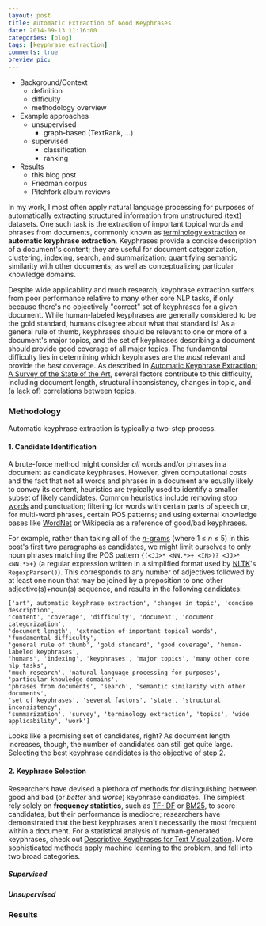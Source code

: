 ```yaml
---
layout: post
title: Automatic Extraction of Good Keyphrases
date: 2014-09-13 11:16:00
categories: [blog]
tags: [keyphrase extraction]
comments: true
preview_pic: 
---
```


- Background/Context
    + definition
    + difficulty
    + methodology overview
- Example approaches
    + unsupervised
        * graph-based (TextRank, ...)
    + supervised
        * classification
        * ranking
- Results
    + this blog post
    + Friedman corpus
    + Pitchfork album reviews

In my work, I most often apply natural language processing for purposes of automatically extracting structured information from unstructured (text) datasets. One such task is the extraction of important topical words and phrases from documents, commonly known as [terminology extraction](http://en.wikipedia.org/wiki/Terminology_extraction) or __automatic keyphrase extraction__. Keyphrases provide a concise description of a document's content; they are useful for document categorization, clustering, indexing, search, and summarization; quantifying semantic similarity with other documents; as well as conceptualizing particular knowledge domains.

Despite wide applicability and much research, keyphrase extraction suffers from poor performance relative to many other core NLP tasks, if only because there's no objectively "correct" set of keyphrases for a given document. While human-labeled keyphrases are generally considered to be the gold standard, humans disagree about what that standard is! As a general rule of thumb, keyphrases should be relevant to one or more of a document's major topics, and the set of keyphrases describing a document should provide good coverage of all major topics. The fundamental difficulty lies in determining which keyphrases are the _most_ relevant and provide the _best_ coverage. As described in [Automatic Keyphrase Extraction: A Survey of the State of the Art](http://www.hlt.utdallas.edu/~saidul/acl14.pdf), several factors contribute to this difficulty, including document length, structural inconsistency, changes in topic, and (a lack of) correlations between topics.

### Methodology

Automatic keyphrase extraction is typically a two-step process.

#### 1. Candidate Identification

A brute-force method might consider _all_ words and/or phrases in a document as candidate keyphrases. However, given computational costs and the fact that not all words and phrases in a document are equally likely to convey its content, heuristics are typically used to identify a smaller subset of likely candidates. Common heuristics include removing [stop words](http://en.wikipedia.org/wiki/Stop_words) and punctuation; filtering for words with certain parts of speech or, for multi-word phrases, certain POS patterns; and using external knowledge bases like [WordNet](http://wordnet.princeton.edu/) or Wikipedia as a reference of good/bad keyphrases.

For example, rather than taking all of the [_n_-grams](http://en.wikipedia.org/wiki/N-gram) (where 1 ≤ _n_ ≤ 5) in this post's first two paragraphs as candidates, we might limit ourselves to only noun phrases matching the POS pattern `{(<JJ>* <NN.*>+ <IN>)? <JJ>* <NN.*>+}` (a regular expression written in a simplified format used by [NLTK](http://www.nltk.org/)'s `RegexpParser()`). This corresponds to any number of adjectives followed by at least one noun that may be joined by a preposition to one other adjective(s)+noun(s) sequence, and results in the following candidates:

```
['art', automatic keyphrase extraction', 'changes in topic', 'concise description',
'content', 'coverage', 'difficulty', 'document', 'document categorization',
'document length', 'extraction of important topical words', 'fundamental difficulty',
'general rule of thumb', 'gold standard', 'good coverage', 'human-labeled keyphrases',
'humans', 'indexing', 'keyphrases', 'major topics', 'many other core nlp tasks',
'much research', 'natural language processing for purposes', 'particular knowledge domains',
'phrases from documents', 'search', 'semantic similarity with other documents',
'set of keyphrases', 'several factors', 'state', 'structural inconsistency',
'summarization', 'survey', 'terminology extraction', 'topics', 'wide applicability', 'work']
```

Looks like a promising set of candidates, right? As document length increases, though, the number of candidates can still get quite large. Selecting the best keyphrase candidates is the objective of step 2.

#### 2. Keyphrase Selection

Researchers have devised a plethora of methods for distinguishing between good and bad (or _better_ and _worse_) keyphrase candidates. The simplest rely solely on __frequency statistics__, such as [TF-IDF](http://en.wikipedia.org/wiki/Tf%E2%80%93idf) or [BM25](http://en.wikipedia.org/wiki/Okapi_BM25), to score candidates, but their performance is mediocre; researchers have demonstrated that the best keyphrases aren't necessarily the most frequent within a document. For a statistical analysis of human-generated keyphrases, check out [Descriptive Keyphrases for Text Visualization](http://vis.stanford.edu/papers/keyphrases). More sophisticated methods apply machine learning to the problem, and fall into two broad categories.

##### Supervised

##### Unsupervised

### Results
































